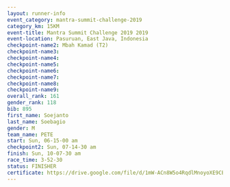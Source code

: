 ```yaml
---
layout: runner-info 
event_category: mantra-summit-challenge-2019 
category_km: 15KM 
event-title: Mantra Summit Challenge 2019 2019 
event-location: Pasuruan, East Java, Indonesia 
checkpoint-name2: Mbah Kamad (T2) 
checkpoint-name3: 
checkpoint-name4: 
checkpoint-name5: 
checkpoint-name6: 
checkpoint-name7: 
checkpoint-name8: 
checkpoint-name9: 
overall_rank: 161
gender_rank: 118
bib: 895
first_name: Soejanto
last_name: Soebagio
gender: M
team_name: PETE
start: Sun, 06-15-00 am
checkpoint2: Sun, 07-14-30 am
finish: Sun, 10-07-30 am
race_time: 3-52-30
status: FINISHER
certificate: https://drive.google.com/file/d/1mW-ACn8W5o4RqdlMnoyoXE9CEbvE-2_L/view?usp=sharing
---
```

